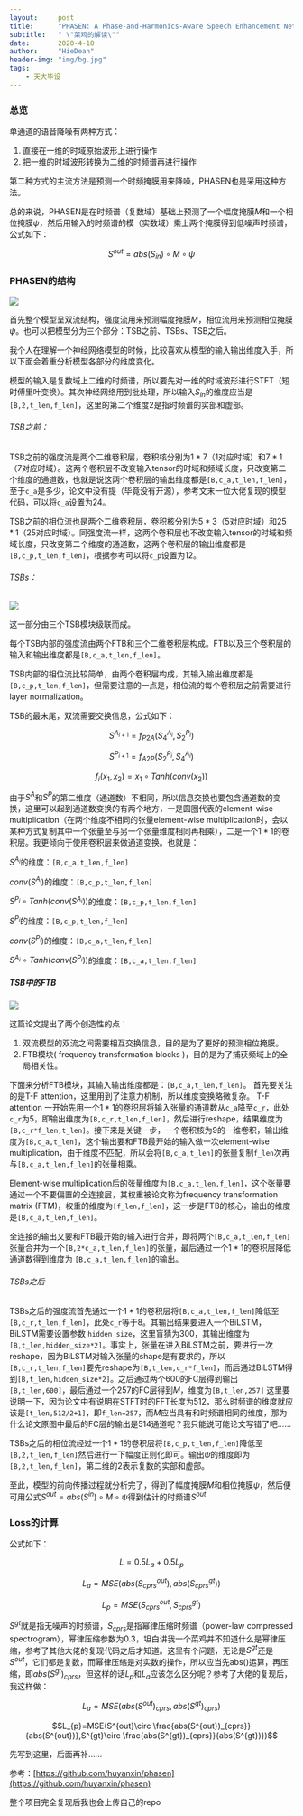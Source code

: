 ```yaml
---
layout:     post
title:      "PHASEN: A Phase-and-Harmonics-Aware Speech Enhancement Network 论文解读"
subtitle:   " \"菜鸡的解读\""
date:       2020-4-10
author:     "HieDean"
header-img: "img/bg.jpg"
tags:
    - 天大毕设
---
```

<head>
    <script src="https://cdn.mathjax.org/mathjax/latest/MathJax.js?config=TeX-AMS-MML_HTMLorMML" type="text/javascript"></script>
    <script type="text/x-mathjax-config">
        MathJax.Hub.Config({
            tex2jax: {
            skipTags: ['script', 'noscript', 'style', 'textarea', 'pre'],
            inlineMath: [['$','$']]
            }
        });
    </script>
</head>

### 总览
单通道的语音降噪有两种方式：
1. 直接在一维的时域原始波形上进行操作
2. 把一维的时域波形转换为二维的时频谱再进行操作

第二种方式的主流方法是预测一个时频掩膜用来降噪，PHASEN也是采用这种方法。

总的来说，PHASEN是在时频谱（复数域）基础上预测了一个幅度掩膜$M$和一个相位掩膜$\psi$，然后用输入的时频谱的模（实数域）乘上两个掩膜得到低噪声时频谱，公式如下：

$$S^{out}=abs(S_{in}) \circ M \circ \psi$$

### PHASEN的结构

![](/img/phasen/phasen.jpg)

首先整个模型呈双流结构，强度流用来预测幅度掩膜$M$，相位流用来预测相位掩膜$\psi$。也可以把模型分为三个部分：TSB之前、TSBs、TSB之后。

我个人在理解一个神经网络模型的时候，比较喜欢从模型的输入输出维度入手，所以下面会着重分析模型各部分的维度变化。

模型的输入是复数域上二维的时频谱，所以要先对一维的时域波形进行STFT（短时傅里叶变换）。其次神经网络用到批处理，所以输入$S_{in}$的维度应当是`[B,2,t_len,f_len]`，这里的第二个维度2是指时频谱的实部和虚部。

###### TSB之前：
TSB之前的强度流是两个二维卷积层，卷积核分别为$1*7$（1对应时域）和$7*1$（7对应时域）。这两个卷积层不改变输入tensor的时域和频域长度，只改变第二个维度的通道数，也就是说这两个卷积层的输出维度都是`[B,c_a,t_len,f_len]`，至于`c_a`是多少，论文中没有提（毕竟没有开源），参考文末一位大佬复现的模型代码，可以将`c_a`设置为24。

TSB之前的相位流也是两个二维卷积层，卷积核分别为$5*3$（5对应时域）和$25*1$（25对应时域）。同强度流一样，这两个卷积层也不改变输入tensor的时域和频域长度，只改变第二个维度的通道数，这两个卷积层的输出维度都是`[B,c_p,t_len,f_len]`，根据参考可以将`c_p`设置为12。

###### TSBs：

![](/img/phasen/tsb.jpg)

这一部分由三个TSB模块级联而成。

每个TSB内部的强度流由两个FTB和三个二维卷积层构成。FTB以及三个卷积层的输入和输出维度都是`[B,c_a,t_len,f_len]`。

TSB内部的相位流比较简单，由两个卷积层构成，其输入输出维度都是`[B,c_p,t_len,f_len]`，但需要注意的一点是，相位流的每个卷积层之前需要进行layer normalization。

TSB的最末尾，双流需要交换信息，公式如下：

$$S^{A_{i+1}}=f_{P2A}(S^{A_i}_4,S^{P_i}_2)$$

$$S^{P_{i+1}}=f_{A2P}(S^{P_i}_2,S^{A_i}_4)$$

$$f_i(x_1,x_2)=x_1 \circ Tanh(conv(x_2))$$

由于$S^{A}$和$S^{P}$的第二维度（通道数）不相同，所以信息交换也要包含通道数的变换，这里可以起到通道数变换的有两个地方，一是圆圈代表的element-wise multiplication（在两个维度不相同的张量element-wise multiplication时，会以某种方式复制其中一个张量至与另一个张量维度相同再相乘），二是一个$1*1$的卷积层。我更倾向于使用卷积层来做通道变换。也就是：

$S^{A_i}$的维度：`[B,c_a,t_len,f_len]`

$conv(S^{A_i})$的维度：`[B,c_p,t_len,f_len]`

$S^{P_i} \circ Tanh(conv(S^{A_i}))$的维度：`[B,c_p,t_len,f_len]`

$S^{P_i}$的维度：`[B,c_p,t_len,f_len]`

$conv(S^{P_i})$的维度：`[B,c_a,t_len,f_len]`

$S^{A_i} \circ Tanh(conv(S^{P_i}))$的维度：`[B,c_a,t_len,f_len]`

##### TSB中的FTB

![](/img/phasen/ftb.jpg)

这篇论文提出了两个创造性的点：
1. 双流模型的双流之间需要相互交换信息，目的是为了更好的预测相位掩膜。
2. FTB模块( frequency transformation blocks )，目的是为了捕获频域上的全局相关性。

下面来分析FTB模块，其输入输出维度都是：`[B,c_a,t_len,f_len]`。
首先要关注的是T-F attention，这里用到了注意力机制，所以维度变换略微复杂。
T-F attention 一开始先用一个$1*1$的卷积层将输入张量的通道数从`c_a`降至`c_r`，此处`c_r`为5，即输出维度为`[B,c_r,t_len,f_len]`，然后进行reshape，结果维度为`[B,c_r*f_len,t_len]`。接下来是关键一步，一个卷积核为9的一维卷积，输出维度为`[B,c_a,t_len]`，这个输出要和FTB最开始的输入做一次element-wise multiplication，由于维度不匹配，所以会将`[B,c_a,t_len]`的张量复制`f_len`次再与`[B,c_a,t_len,f_len]`的张量相乘。

Element-wise multiplication后的张量维度为`[B,c_a,t_len,f_len]`，这个张量要通过一个不要偏置的全连接层，其权重被论文称为frequency transformation matrix (FTM)，权重的维度为`[f_len,f_len]`，这一步是FTB的核心，输出的维度是`[B,c_a,t_len,f_len]`。

全连接的输出又要和FTB最开始的输入进行合并，即将两个`[B,c_a,t_len,f_len]`张量合并为一个`[B,2*c_a,t_len,f_len]`的张量，最后通过一个$1*1$的卷积层降低通道数得到维度为
`[B,c_a,t_len,f_len]`的输出。

###### TSBs之后
TSBs之后的强度流首先通过一个$1*1$的卷积层将`[B,c_a,t_len,f_len]`降低至`[B,c_r,t_len,f_len]`，此处`c_r`等于8。其输出结果要进入一个BiLSTM，BiLSTM需要设置参数 `hidden_size`，这里盲猜为300，其输出维度为`[B,t_len,hidden_size*2]`。事实上，张量在进入BiLSTM之前，要进行一次reshape，因为BiLSTM对输入张量的shape是有要求的，所以`[B,c_r,t_len,f_len]`要先reshape为`[B,t_len,c_r*f_len]`，而后通过BiLSTM得到`[B,t_len,hidden_size*2]`。之后通过两个600的FC层得到输出`[B,t_len,600]`，最后通过一个257的FC层得到$M$，维度为`[B,t_len,257]`
这里要说明一下，因为论文中有说明在STFT时的FFT长度为512，那么时频谱的维度就应该是`[t_len,512/2+1]`，即`f_len=257`，而$M$应当具有和时频谱相同的维度，那为什么论文原图中最后的FC层的输出是514通道呢？我只能说可能论文写错了吧......

TSBs之后的相位流经过一个$1*1$的卷积层将`[B,c_p,t_len,f_len]`降低至`[B,2,t_len,f_len]`然后进行一下幅度正则化即可。输出$\psi$的维度即为`[B,2,t_len,f_len]`，第二维的2表示复数的实部和虚部。

至此，模型的前向传播过程就分析完了，得到了幅度掩膜$M$和相位掩膜$\psi$，然后便可用公式$S^{out}=abs(S^{in})\circ M \circ \psi$得到估计的时频谱$S^{out}$

### Loss的计算
公式如下：

$$L=0.5L_a+0.5L_p$$

$$L_a=MSE(abs(S^{out}_{cprs}),abs(S^{gt}_{cprs}))$$

$$L_p=MSE(S^{out}_{cprs},S^{gt}_{cprs})$$

$S^{gt}$就是指无噪声的时频谱，$S_{cprs}$是指幂律压缩时频谱（power-law compressed spectrogram），幂律压缩参数为0.3，坦白讲我一个菜鸡并不知道什么是幂律压缩，参考了其他大佬的复现代码之后才知道。这里有个问题，无论是$S^{gt}$还是$S^{out}$，它们都是复数，而幂律压缩是对实数的操作，所以应当先abs()运算，再压缩，即$abs(S^{gt})_{cprs}$，但这样的话$L_p$和$L_a$应该怎么区分呢？参考了大佬的复现后，我这样做：

$$L_{a}=MSE(abs(S^{out})_{cprs},abs(S^{gt})_{cprs})$$

$$L_{p}=MSE(S^{out}\circ \frac{abs(S^{out})_{cprs}}{abs(S^{out})},S^{gt}\circ \frac{abs(S^{gt})_{cprs}}{abs(S^{gt})})$$

先写到这里，后面再补......

参考：[https://github.com/huyanxin/phasen](https://github.com/huyanxin/phasen)

整个项目完全复现后我也会上传自己的repo
